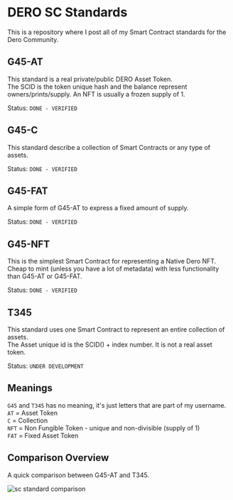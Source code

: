# DERO SC Standards

This is a repository where I post all of my Smart Contract standards for the Dero Community.  

## G45-AT

This standard is a real private/public DERO Asset Token.  
The SCID is the token unique hash and the balance represent owners/prints/supply. An NFT is usually a frozen supply of 1.  

Status: `DONE - VERIFIED`  

## G45-C

This standard describe a collection of Smart Contracts or any type of assets.  

Status: `DONE - VERIFIED`  

## G45-FAT

A simple form of G45-AT to express a fixed amount of supply.  

Status: `DONE - VERIFIED`  

## G45-NFT

This is the simplest Smart Contract for representing a Native Dero NFT.  
Cheap to mint (unless you have a lot of metadata) with less functionality than G45-AT or G45-FAT.  

Status: `DONE - VERIFIED`  

## T345

This standard uses one Smart Contract to represent an entire collection of assets.  
The Asset unique id is the SCID() + index number. It is not a real asset token.  

Status: `UNDER DEVELOPMENT`  

## Meanings

`G45` and `T345` has no meaning, it's just letters that are part of my username.  
`AT` = Asset Token  
`C` = Collection  
`NFT` = Non Fungible Token - unique and non-divisible (supply of 1)  
`FAT` = Fixed Asset Token  

## Comparison Overview

A quick comparison between G45-AT and T345.  

![sc standard comparison](https://github.com/g45t345rt/DERO-SC-Standards/blob/master/sc_comparison.png?raw=true)
